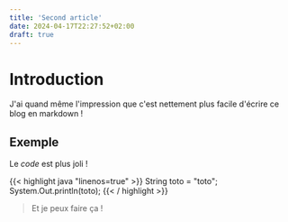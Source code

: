 ```yaml
---
title: 'Second article'
date: 2024-04-17T22:27:52+02:00
draft: true
---
```


# Introduction
J'ai quand même l'impression que c'est nettement plus facile d'écrire ce blog en markdown !

## Exemple
Le _code_ est plus joli !

{{< highlight java "linenos=true" >}}
String toto = "toto";
System.Out.println(toto);
{{< / highlight >}}

> Et je peux faire ça !